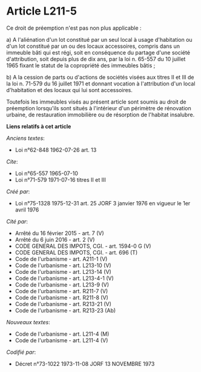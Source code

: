 # Article L211-5

Ce droit de préemption n'est pas non plus applicable :

a) A l'aliénation d'un lot constitué par un seul local à usage d'habitation ou d'un lot constitué par un ou des locaux
accessoires, compris dans un immeuble bâti qui est régi, soit en conséquence du partage d'une société d'attribution, soit
depuis plus de dix ans, par la loi n. 65-557 du 10 juillet 1965 fixant le statut de la copropriété des immeubles bâtis ;

b) A la cession de parts ou d'actions de sociétés  visées aux titres II et III de la loi n. 71-579 du 16 juillet 1971 et
donnant vocation à l'attribution d'un local d'habitation et des locaux qui lui sont accessoires.

Toutefois les immeubles visés au présent article sont soumis au droit de préemption lorsqu'ils sont situés à l'intérieur d'un
périmètre de rénovation urbaine, de restauration immobilière ou de résorption de l'habitat insalubre.

**Liens relatifs à cet article**

_Anciens textes_:

  - Loi n°62-848 1962-07-26 art. 13

_Cite_:

  - Loi n°65-557 1965-07-10
  - Loi n°71-579 1971-07-16 titres II et III

_Créé par_:

  - Loi n°75-1328 1975-12-31 art. 25 JORF 3 janvier 1976 en vigueur le 1er avril 1976

_Cité par_:

  - Arrêté du 16 février 2015 - art. 7 (V)
  - Arrêté du 6 juin 2016 - art. 2 (V)
  - CODE GENERAL DES IMPOTS, CGI. - art. 1594-0 G (V)
  - CODE GENERAL DES IMPOTS, CGI. - art. 696 (T)
  - Code de l'urbanisme - art. A211-1 (V)
  - Code de l'urbanisme - art. L213-10 (V)
  - Code de l'urbanisme - art. L213-14 (V)
  - Code de l'urbanisme - art. L213-4-1 (V)
  - Code de l'urbanisme - art. L213-9 (V)
  - Code de l'urbanisme - art. R211-7 (V)
  - Code de l'urbanisme - art. R211-8 (V)
  - Code de l'urbanisme - art. R213-21 (V)
  - Code de l'urbanisme - art. R213-23 (Ab)

_Nouveaux textes_:

  - Code de l'urbanisme - art. L211-4 (M)
  - Code de l'urbanisme - art. L211-4 (V)

_Codifié par_:

  - Décret n°73-1022 1973-11-08 JORF 13 NOVEMBRE 1973
